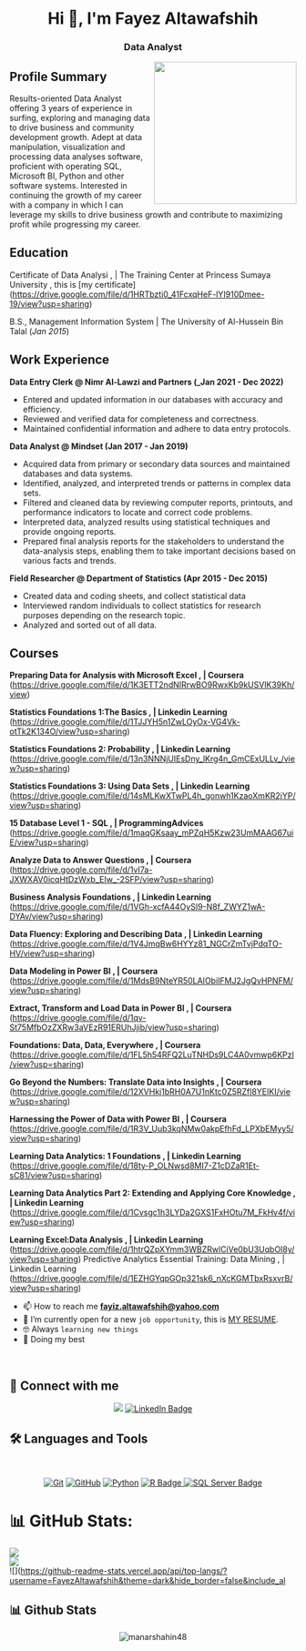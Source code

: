 <h1 align="center">Hi 👋, I'm Fayez Altawafshih</h1>
<h3 align="center"> Data Analyst </h3>


<img align="right" src="https://user-images.githubusercontent.com/63050133/156676671-d5b2e362-97d4-4404-9447-dd71ddfea82f.gif" width = 250px/>

## Profile Summary
Results-oriented Data Analyst offering 3 years of experience in surfing, exploring and managing data 
to drive business and community development growth. Adept at data manipulation, visualization and 
processing data analyses software, proficient with operating SQL, Microsoft BI, Python and other 
software systems.
Interested in continuing the growth of my career with a company in which I can leverage my skills to 
drive business growth and contribute to maximizing profit while progressing my career.

## Education
Certificate of Data Analysi , | The Training Center at Princess Sumaya University , 
this is [my certificate] (https://drive.google.com/file/d/1HRTbzti0_41FcxqHeF-lYI910Dmee-19/view?usp=sharing)

B.S., Management Information System | The University of Al-Hussein Bin Talal (_Jan 2015_)

## Work Experience
**Data Entry Clerk @  Nimr Al-Lawzi and Partners (_Jan 2021 - Dec 2022)**
  - Entered and updated information in our databases with accuracy and efficiency.
  - Reviewed and verified data for completeness and correctness.
  - Maintained confidential information and adhere to data entry protocols.

**Data Analyst @  Mindset (Jan 2017 - Jan 2019)**
- Acquired data from primary or secondary data sources and maintained databases and data systems.
- Identified, analyzed, and interpreted trends or patterns in complex data sets.
- Filtered and cleaned data by reviewing computer reports, printouts, and performance indicators 
  to locate and correct code problems.
-  Interpreted data, analyzed results using statistical techniques and provide ongoing reports.
-  Prepared final analysis reports for the stakeholders to understand the data-analysis steps, 
  enabling them to take important decisions based on various facts and trends.

**Field Researcher @ Department of Statistics (Apr 2015 - Dec 2015)**
- Created data and coding sheets, and collect statistical data
- Interviewed random individuals to collect statistics for research purposes depending on the 
  research topic.
- Analyzed and sorted out of all data.

## Courses
**Preparing Data for Analysis with Microsoft Excel , | Coursera** (https://drive.google.com/file/d/1K3ETT2ndNIRrwBO9RwxKb9kUSVlK39Kh/view)

**Statistics Foundations 1:The Basics , | Linkedin Learning** (https://drive.google.com/file/d/1TJJYH5n1ZwLOyOx-VG4Vk-otTk2K134O/view?usp=sharing)

**Statistics Foundations 2: Probability , | Linkedin Learning** (https://drive.google.com/file/d/13n3NNNjUIEsDny_lKrg4n_GmCExULLv_/view?usp=sharing)

**Statistics Foundations 3: Using Data Sets , | Linkedin Learning** (https://drive.google.com/file/d/14sMLKwXTwPL4h_gonwh1KzaoXmKR2jYP/view?usp=sharing)

**15 Database Level 1 - SQL , | ProgrammingAdvices** (https://drive.google.com/file/d/1maqGKsaay_mPZqH5Kzw23UmMAAG67uiE/view?usp=sharing)

**Analyze Data to Answer Questions , | Coursera** (https://drive.google.com/file/d/1vI7a-JXWXAV0icqHtDzWxb_EIw_-2SFP/view?usp=sharing)

**Business Analysis Foundations , | Linkedin Learning** (https://drive.google.com/file/d/1VGh-xcfA44OySI9-N8f_ZWYZ1wA-DYAv/view?usp=sharing)

**Data Fluency: Exploring and Describing Data , | Linkedin Learning** (https://drive.google.com/file/d/1V4JmqBw6HYYz81_NGCrZmTvjPdqTO-HV/view?usp=sharing)

**Data Modeling in Power BI , | Coursera** (https://drive.google.com/file/d/1MdsB9NteYR50LAIObiIFMJ2JgQvHPNFM/view?usp=sharing)

**Extract, Transform and Load Data in Power BI , | Coursera** (https://drive.google.com/file/d/1qv-St75MfbOzZXRw3aVEzR91ERUhJjib/view?usp=sharing)

**Foundations: Data, Data, Everywhere , | Coursera** (https://drive.google.com/file/d/1FL5h54RFQ2LuTNHDs9LC4A0vmwp6KPzI/view?usp=sharing)

**Go Beyond the Numbers: Translate Data into Insights , | Coursera** (https://drive.google.com/file/d/12XVHkj1bRH0A7U1nKtc0Z5RZfl8YEIKI/view?usp=sharing)

**Harnessing the Power of Data with Power BI , | Coursera** (https://drive.google.com/file/d/1R3V_Uub3kqNMw0akpEfhFd_LPXbEMyy5/view?usp=sharing)

**Learning Data Analytics: 1 Foundations , | Linkedin Learning** (https://drive.google.com/file/d/18ty-P_OLNwsd8MI7-Z1cDZaR1Et-sC81/view?usp=sharing)

**Learning Data Analytics Part 2: Extending and Applying Core Knowledge , | Linkedin Learning** (https://drive.google.com/file/d/1Cvsgc1h3LYDa2GXS1FxHOtu7M_FkHv4f/view?usp=sharing)

**Learning Excel:Data Analysis , | Linkedin Learning** (https://drive.google.com/file/d/1htrQZpXYmm3WBZRwlCiVe0bU3UqbOI8y/view?usp=sharing)
Predictive Analytics Essential Training: Data Mining , | Linkedin Learning (https://drive.google.com/file/d/1EZHGYqpGOp321sk6_nXcKGMTbxRsxvrB/view?usp=sharing)

- 📫 How to reach me **fayiz.altawafshih@yahoo.com**
- :thinking: I’m currently open for a new `job opportunity`, this is [MY RESUME](https://drive.google.com/file/d/1k0_YaAfyiGEdP2XfRtdRailpc3NW4Ccg/view?usp=sharing).
- :nerd_face: Always `learning new things`
- 🐼 Doing my best 


<br>

## 📩 Connect with me
<p align="center">
<a href="mailto:abuloom1992@gmail.com" title="Gmail"><img src="https://img.shields.io/badge/gmail-%23F05033.svg?style=for-the-badge&logo=gmail&logoColor=white"/></a>  
<a href="https://www.linkedin.com/in/fayizaltawafshih/" title="LinkedIn Profile">
    <img src="https://img.shields.io/badge/linkedin-%230077B5.svg?style=for-the-badge&logo=linkedin&logoColor=white" alt="LinkedIn Badge"/>
</a>

## 🛠 Languages and Tools
<br>
<p align="center">
<a href="https://git-scm.com/" title="Git"><img src="https://img.shields.io/badge/git-%23F05033.svg?style=for-the-badge&logo=git&logoColor=white" alt="Git"></a>
<a href="https://github.com/" title="GitHub"><img src="https://img.shields.io/badge/github-%23121011.svg?style=for-the-badge&logo=github&logoColor=white" alt="GitHub"></a>
<a href="https://www.python.org/" title="Python"><img src="https://img.shields.io/badge/python-3670A0?style=for-the-badge&logo=python&logoColor=ffdd54" alt="Python"></a>
<a href="https://www.r-project.org/" title="R Project"> <img src="https://img.shields.io/badge/R-Data%20Science-blue.svg?style=for-the-badge&logo=R&logoColor=white" alt="R Badge"/>
</a>
<a href="https://www.microsoft.com/en-us/sql-server" title="Learn more about SQL Server"> <img src="https://img.shields.io/badge/SQL%20Server-005083?style=for-the-badge&logo=microsoft-sql-server&logoColor=white" alt="SQL Server Badge"/>
</a>



# 📊 GitHub Stats:
![](https://github-readme-stats.vercel.app/api?username=FayezAltawafshih&theme=dark&hide_border=false&include_all_commits=false&count_private=false)<br/>
![](https://github-readme-streak-stats.herokuapp.com/?user=FayezAltawafshih&theme=dark&hide_border=false)<br/>
![](https://github-readme-stats.vercel.app/api/top-langs/?username=FayezAltawafshih&theme=dark&hide_border=false&include_al

## 📊 Github Stats
<p align="center"><img src="https://github-readme-streak-stats.herokuapp.com/?user=manarshahin48&theme=tokyonight_duo" alt="manarshahin48" /></p>
  <br/>
  <p align="center">
    <a href="https://github.com/anuraghazra/github-readme-stats">
	    <img alt="FayezAltawafshih"s Github Stats" src="https://github-readme-stats.vercel.app/api?

  



